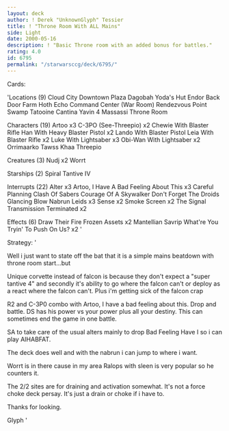 ```yaml
---
layout: deck
author: ! Derek "UnknownGlyph" Tessier
title: ! "Throne Room With ALL Mains"
side: Light
date: 2000-05-16
description: ! "Basic Throne room with an added bonus for battles."
rating: 4.0
id: 6795
permalink: "/starwarsccg/deck/6795/"
---
```

Cards: 

'Locations (9)
Cloud City Downtown Plaza
Dagobah Yoda's Hut
Endor Back Door
Farm
Hoth Echo Command Center (War Room)
Rendezvous Point
Swamp
Tatooine Cantina
Yavin 4 Massassi Throne Room

Characters (19)
Artoo  x3
C-3PO (See-Threepio)  x2
Chewie With Blaster Rifle
Han With Heavy Blaster Pistol  x2
Lando With Blaster Pistol
Leia With Blaster Rifle  x2
Luke With Lightsaber  x3
Obi-Wan With Lightsaber  x2
Orrimaarko
Tawss Khaa
Threepio

Creatures (3)
Nudj x2
Worrt

Starships (2)
Spiral
Tantive IV

Interrupts (22)
Alter  x3
Artoo, I Have A Bad Feeling About This	x3
Careful Planning
Clash Of Sabers
Courage Of A Skywalker
Don't Forget The Droids
Glancing Blow
Nabrun Leids  x3
Sense  x2
Smoke Screen  x2
The Signal
Transmission Terminated  x2

Effects (6)
Draw Their Fire
Frozen Assets  x2
Mantellian Savrip
What're You Tryin' To Push On Us?  x2 '

Strategy: '

Well i just want to state off the bat that it is a simple mains beatdown with throne room start...but


Unique corvette instead of falcon is because they don't expect a "super tantive 4" and secondly it's ability to go where the falcon can't or deploy as a react where the falcon can't.  Plus i'm getting sick of the falcon crap

R2 and C-3P0 combo with Artoo, I have a bad feeling about this.  Drop and battle.  DS has his power vs your power plus all your destiny.  This can sometimes end the game in one battle.

SA to take care of the usual alters mainly to drop Bad Feeling Have I so i can play AIHABFAT.

The deck does well and with the nabrun i can jump to where i want.

Worrt is in there cause in my area Ralops with sleen is very popular so he counters it.

The 2/2 sites are for draining and activation somewhat. It's not a force choke deck persay.  It's just a drain or choke if i have to.

Thanks for looking.

Glyph  '
